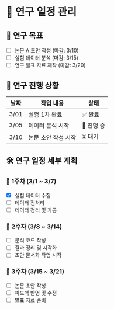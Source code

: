 # 📅 연구 일정 관리

## 🎯 연구 목표
- [ ] 논문 A 초안 작성 (마감: 3/10)
- [ ] 실험 데이터 분석 (마감: 3/15)
- [ ] 연구 발표 자료 제작 (마감: 3/20)

## 📌 연구 진행 상황
| 날짜   | 작업 내용          | 상태  |
|--------|-----------------|------|
| 3/01  | 실험 1차 완료       | ✅ 완료 |
| 3/05  | 데이터 분석 시작    | 🔄 진행 중 |
| 3/10  | 논문 초안 작성 시작 | ⏳ 대기 |

## 🛠 연구 일정 세부 계획
### 📍 1주차 (3/1 ~ 3/7)
- [x] 실험 데이터 수집
- [ ] 데이터 전처리
- [ ] 데이터 정리 및 가공

### 📍 2주차 (3/8 ~ 3/14)
- [ ] 분석 코드 작성
- [ ] 결과 정리 및 시각화
- [ ] 초안 문서화 작업 시작

### 📍 3주차 (3/15 ~ 3/21)
- [ ] 논문 초안 작성
- [ ] 피드백 반영 및 수정
- [ ] 발표 자료 준비
